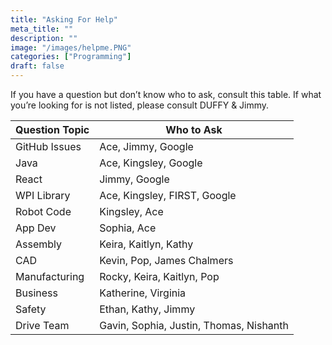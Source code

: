 ```yaml
---
title: "Asking For Help"
meta_title: ""
description: ""
image: "/images/helpme.PNG"
categories: ["Programming"]
draft: false
---
```

If you have a question but don’t know who to ask, consult this table. If what you’re looking for is not listed, please consult DUFFY & Jimmy.

|Question Topic             |Who to Ask             |
|---------------------------|-----------------------|
|GitHub Issues	            |Ace, Jimmy, Google
Java	                    |Ace, Kingsley, Google
React	                    |Jimmy, Google
WPI Library           	    |Ace, Kingsley, FIRST, Google
Robot Code	                |Kingsley, Ace
App Dev	                    |Sophia, Ace
Assembly	                |Keira, Kaitlyn, Kathy
CAD 	                    |Kevin, Pop, James Chalmers
Manufacturing	            |Rocky, Keira, Kaitlyn, Pop
Business	                |Katherine, Virginia
Safety	                    |Ethan, Kathy, Jimmy
Drive Team	                |Gavin, Sophia, Justin, Thomas, Nishanth
